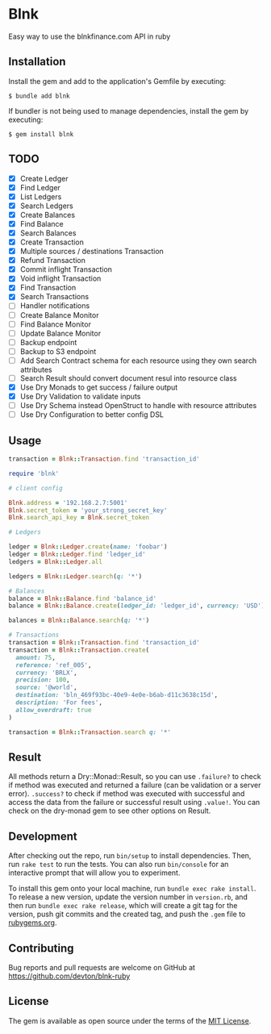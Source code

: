 # Blnk

Easy way to use the blnkfinance.com API in ruby

## Installation

Install the gem and add to the application's Gemfile by executing:

    $ bundle add blnk

If bundler is not being used to manage dependencies, install the gem by executing:

    $ gem install blnk

## TODO

- [x] Create Ledger
- [x] Find Ledger
- [x] List Ledgers
- [x] Search Ledgers
- [x] Create Balances
- [x] Find Balance
- [x] Search Balances
- [x] Create Transaction
- [x] Multiple sources / destinations Transaction
- [x] Refund Transaction
- [x] Commit inflight Transaction
- [x] Void inflight Transaction
- [x] Find Transaction
- [x] Search Transactions
- [ ] Handler notifications
- [ ] Create Balance Monitor
- [ ] Find Balance Monitor
- [ ] Update Balance Monitor
- [ ] Backup endpoint
- [ ] Backup to S3 endpoint
- [ ] Add Search Contract schema for each resource using they own search attributes
- [ ] Search Result should convert document resul into resource class
- [x] Use Dry Monads to get success / failure output
- [x] Use Dry Validation to validate inputs
- [ ] Use Dry Schema instead OpenStruct to handle with resource attributes
- [ ] Use Dry Configuration to better config DSL

## Usage

```ruby
transaction = Blnk::Transaction.find 'transaction_id'

require 'blnk'

# client config

Blnk.address = '192.168.2.7:5001'
Blnk.secret_token = 'your_strong_secret_key'
Blnk.search_api_key = Blnk.secret_token

# Ledgers

ledger = Blnk::Ledger.create(name: 'foobar')
ledger = Blnk::Ledger.find 'ledger_id'
ledgers = Blnk::Ledger.all

ledgers = Blnk::Ledger.search(q: '*')

# Balances
balance = Blnk::Balance.find 'balance_id'
balance = Blnk::Balance.create(ledger_id: 'ledger_id', currency: 'USD')

balances = Blnk::Balance.search(q: '*')

# Transactions
transaction = Blnk::Transaction.find 'transaction_id'
transaction = Blnk::Transaction.create(
  amount: 75,
  reference: 'ref_005',
  currency: 'BRLX',
  precision: 100,
  source: '@world',
  destination: 'bln_469f93bc-40e9-4e0e-b6ab-d11c3638c15d',
  description: 'For fees',
  allow_overdraft: true
)

transaction = Blnk::Transaction.search q: '*'
```

## Result

All methods return a Dry::Monad::Result, so you can use ```.failure?``` to check if method was executed and returned a failure (can be validation or a server error). ```.success?``` to check if method was executed with successful and access the data from the failure or successful result using ```.value!```. You can check on the dry-monad gem to see other options on Result.


## Development

After checking out the repo, run `bin/setup` to install dependencies. Then, run `rake test` to run the tests. You can also run `bin/console` for an interactive prompt that will allow you to experiment.

To install this gem onto your local machine, run `bundle exec rake install`. To release a new version, update the version number in `version.rb`, and then run `bundle exec rake release`, which will create a git tag for the version, push git commits and the created tag, and push the `.gem` file to [rubygems.org](https://rubygems.org).

## Contributing

Bug reports and pull requests are welcome on GitHub at https://github.com/devton/blnk-ruby

## License

The gem is available as open source under the terms of the [MIT License](https://opensource.org/licenses/MIT).
